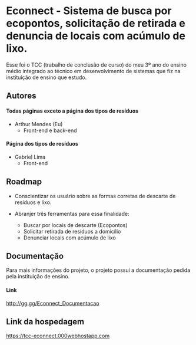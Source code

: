 
# Econnect - Sistema de busca por ecopontos, solicitação de retirada e denuncia de locais com acúmulo de lixo.

Esse foi o TCC (trabalho de conclusão de curso) do meu 3º ano do ensino médio integrado ao técnico em desenvolvimento de sistemas que fiz na instituição de ensino que estudo.

## Autores

#### Todas páginas exceto a página dos tipos de resíduos

- Arthur Mendes (Eu)
    - Front-end e back-end

#### Página dos tipos de resíduos

- Gabriel Lima
    - Front-end

## Roadmap

- Conscientizar os usuário sobre as formas corretas de descarte de resíduos e lixo.

- Abranjer três ferramentas para essa finalidade:
    - Buscar por locais de descarte (Ecopontos)
    - Solicitar retirada de resíduos a domicílio
    - Denunciar locais com acúmulo de lixo


## Documentação

Para mais informações do projeto, o projeto possui a documentação pedida pela instituição de ensino.

#### Link

http://gg.gg/Econnect_Documentacao
## Link da hospedagem

https://tcc-econnect.000webhostapp.com

